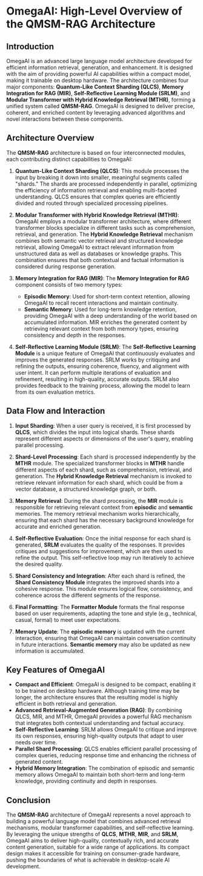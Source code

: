 # OmegaAI: High-Level Overview of the QMSM-RAG Architecture

## Introduction
OmegaAI is an advanced large language model architecture developed for efficient information retrieval, generation, and enhancement. It is designed with the aim of providing powerful AI capabilities within a compact model, making it trainable on desktop hardware. The architecture combines four major components: **Quantum-Like Context Sharding (QLCS)**, **Memory Integration for RAG (MIR)**, **Self-Reflective Learning Module (SRLM)**, and **Modular Transformer with Hybrid Knowledge Retrieval (MTHR)**, forming a unified system called **QMSM-RAG**. OmegaAI is designed to deliver precise, coherent, and enriched content by leveraging advanced algorithms and novel interactions between these components.

## Architecture Overview
The **QMSM-RAG** architecture is based on four interconnected modules, each contributing distinct capabilities to OmegaAI:

1. **Quantum-Like Context Sharding (QLCS)**: This module processes the input by breaking it down into smaller, meaningful segments called "shards." The shards are processed independently in parallel, optimizing the efficiency of information retrieval and enabling multi-faceted understanding. QLCS ensures that complex queries are efficiently divided and routed through specialized processing pipelines.

2. **Modular Transformer with Hybrid Knowledge Retrieval (MTHR)**: OmegaAI employs a modular transformer architecture, where different transformer blocks specialize in different tasks such as comprehension, retrieval, and generation. The **Hybrid Knowledge Retrieval** mechanism combines both semantic vector retrieval and structured knowledge retrieval, allowing OmegaAI to extract relevant information from unstructured data as well as databases or knowledge graphs. This combination ensures that both contextual and factual information is considered during response generation.

3. **Memory Integration for RAG (MIR)**: The **Memory Integration for RAG** component consists of two memory types:
   - **Episodic Memory**: Used for short-term context retention, allowing OmegaAI to recall recent interactions and maintain continuity.
   - **Semantic Memory**: Used for long-term knowledge retention, providing OmegaAI with a deep understanding of the world based on accumulated information.
   MIR enriches the generated content by retrieving relevant context from both memory types, ensuring consistency and depth in the responses.

4. **Self-Reflective Learning Module (SRLM)**: The **Self-Reflective Learning Module** is a unique feature of OmegaAI that continuously evaluates and improves the generated responses. SRLM works by critiquing and refining the outputs, ensuring coherence, fluency, and alignment with user intent. It can perform multiple iterations of evaluation and refinement, resulting in high-quality, accurate outputs. SRLM also provides feedback to the training process, allowing the model to learn from its own evaluation metrics.

## Data Flow and Interaction
1. **Input Sharding**: When a user query is received, it is first processed by **QLCS**, which divides the input into logical shards. These shards represent different aspects or dimensions of the user's query, enabling parallel processing.

2. **Shard-Level Processing**: Each shard is processed independently by the **MTHR** module. The specialized transformer blocks in **MTHR** handle different aspects of each shard, such as comprehension, retrieval, and generation. The **Hybrid Knowledge Retrieval** mechanism is invoked to retrieve relevant information for each shard, which could be from a vector database, a structured knowledge graph, or both.

3. **Memory Retrieval**: During the shard processing, the **MIR** module is responsible for retrieving relevant context from **episodic** and **semantic** memories. The memory retrieval mechanism works hierarchically, ensuring that each shard has the necessary background knowledge for accurate and enriched generation.

4. **Self-Reflective Evaluation**: Once the initial response for each shard is generated, **SRLM** evaluates the quality of the responses. It provides critiques and suggestions for improvement, which are then used to refine the output. This self-reflective loop may run iteratively to achieve the desired quality.

5. **Shard Consistency and Integration**: After each shard is refined, the **Shard Consistency Module** integrates the improved shards into a cohesive response. This module ensures logical flow, consistency, and coherence across the different segments of the response.

6. **Final Formatting**: The **Formatter Module** formats the final response based on user requirements, adapting the tone and style (e.g., technical, casual, formal) to meet user expectations.

7. **Memory Update**: The **episodic memory** is updated with the current interaction, ensuring that OmegaAI can maintain conversation continuity in future interactions. **Semantic memory** may also be updated as new information is accumulated.

## Key Features of OmegaAI
- **Compact and Efficient**: OmegaAI is designed to be compact, enabling it to be trained on desktop hardware. Although training time may be longer, the architecture ensures that the resulting model is highly efficient in both retrieval and generation.
- **Advanced Retrieval-Augmented Generation (RAG)**: By combining QLCS, MIR, and MTHR, OmegaAI provides a powerful RAG mechanism that integrates both contextual understanding and factual accuracy.
- **Self-Reflective Learning**: SRLM allows OmegaAI to critique and improve its own responses, ensuring high-quality outputs that adapt to user needs over time.
- **Parallel Shard Processing**: QLCS enables efficient parallel processing of complex queries, reducing response time and enhancing the richness of generated content.
- **Hybrid Memory Integration**: The combination of episodic and semantic memory allows OmegaAI to maintain both short-term and long-term knowledge, providing continuity and depth in responses.

## Conclusion
The **QMSM-RAG** architecture of OmegaAI represents a novel approach to building a powerful language model that combines advanced retrieval mechanisms, modular transformer capabilities, and self-reflective learning. By leveraging the unique strengths of **QLCS**, **MTHR**, **MIR**, and **SRLM**, OmegaAI aims to deliver high-quality, contextually rich, and accurate content generation, suitable for a wide range of applications. Its compact design makes it accessible for training on consumer-grade hardware, pushing the boundaries of what is achievable in desktop-scale AI development.

